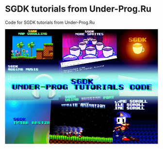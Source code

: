 # SGDK tutorials from Under-Prog.Ru

Code for SGDK tutorials from Under-Prog.Ru

![Code for SGDK tutorials from Under-Prog.Ru logo](https://github.com/bolon667/sgdkTutorialsCode/blob/main/Images/underProgTutorialsCode_logo.jpg)

